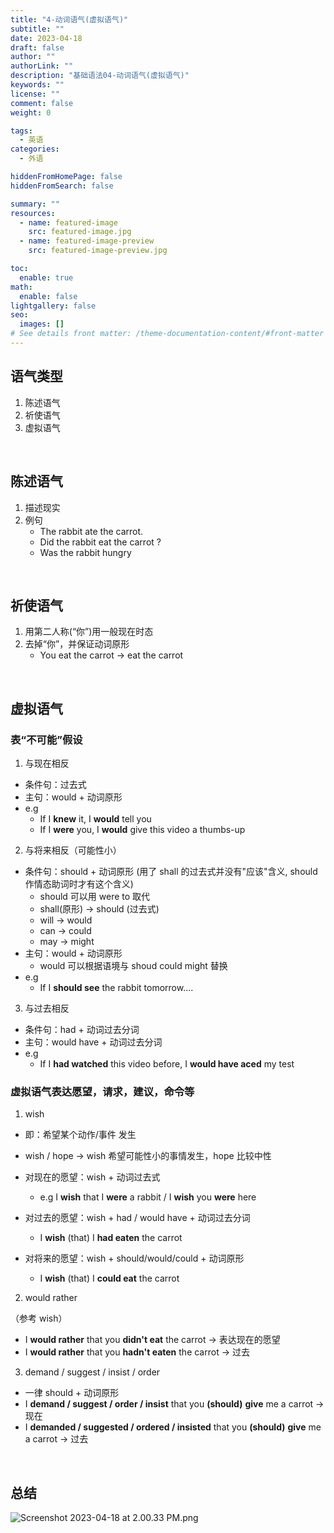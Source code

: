```yaml
---
title: "4-动词语气(虚拟语气)"
subtitle: ""
date: 2023-04-18
draft: false
author: ""
authorLink: ""
description: "基础语法04-动词语气(虚拟语气)"
keywords: ""
license: ""
comment: false
weight: 0

tags:
  - 英语
categories:
  - 外语

hiddenFromHomePage: false
hiddenFromSearch: false

summary: ""
resources:
  - name: featured-image
    src: featured-image.jpg
  - name: featured-image-preview
    src: featured-image-preview.jpg

toc:
  enable: true
math:
  enable: false
lightgallery: false
seo:
  images: []
# See details front matter: /theme-documentation-content/#front-matter
---
```


<!--more-->

## 语气类型

1. 陈述语气
2. 祈使语气
3. 虚拟语气

</br>

## 陈述语气

1. 描述现实
2. 例句
   - The rabbit ate the carrot.
   - Did the rabbit eat the carrot ?
   - Was the rabbit hungry

</br>

## 祈使语气

1. 用第二人称(“你”)用一般现在时态
2. 去掉“你”，并保证动词原形
   - You eat the carrot -> eat the carrot

</br>

## 虚拟语气

### 表“不可能”假设

1. 与现在相反

- 条件句：过去式
- 主句：would + 动词原形
- e.g
  - If I **knew** it, I **would** tell you
  - If I **were** you, I **would** give this video a thumbs-up

2. 与将来相反（可能性小）

- 条件句：should + 动词原形 (用了 shall 的过去式并没有"应该"含义, should 作情态助词时才有这个含义)
  - should 可以用 were to 取代
  - shall(原形) -> should (过去式)
  - will -> would
  - can -> could
  - may -> might
- 主句：would + 动词原形
  - would 可以根据语境与 shoud could might 替换
- e.g
  - If I **should see** the rabbit tomorrow....

3. 与过去相反

- 条件句：had + 动词过去分词
- 主句：would have + 动词过去分词
- e.g
  - If I **had watched** this video before, I **would have aced** my test

### 虚拟语气表达愿望，请求，建议，命令等

1. wish

- 即：希望某个动作/事件 发生
- wish / hope -> wish 希望可能性小的事情发生，hope 比较中性

- 对现在的愿望：wish + 动词过去式
  - e.g I **wish** that I **were** a rabbit / I **wish** you **were** here
- 对过去的愿望：wish + had / would have + 动词过去分词
  - I **wish** (that) I **had eaten** the carrot
- 对将来的愿望：wish + should/would/could + 动词原形
  - I **wish** (that) I **could eat** the carrot

2. would rather

（参考 wish）

- I **would rather** that you **didn't eat** the carrot -> 表达现在的愿望
- I **would rather** that you **hadn't eaten** the carrot -> 过去

3. demand / suggest / insist / order

- 一律 should + 动词原形
- I **demand / suggest / order / insist** that you **(should)** **give** me a carrot -> 现在
- I **demanded / suggested / ordered / insisted** that you **(should)** **give** me a carrot -> 过去

</br>

## 总结

![Screenshot 2023-04-18 at 2.00.33 PM.png](https://s2.loli.net/2023/04/18/4T9JdgaSiLbxC2e.png)

</br>
